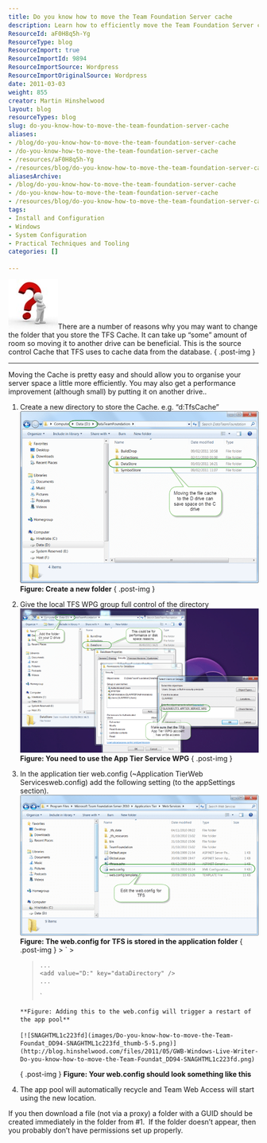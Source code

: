 ```yaml
---
title: Do you know how to move the Team Foundation Server cache
description: Learn how to efficiently move the Team Foundation Server cache to optimize server space and improve performance with this easy step-by-step guide.
ResourceId: aF0H8q5h-Yg
ResourceType: blog
ResourceImport: true
ResourceImportId: 9894
ResourceImportSource: Wordpress
ResourceImportOriginalSource: Wordpress
date: 2011-03-03
weight: 855
creator: Martin Hinshelwood
layout: blog
resourceTypes: blog
slug: do-you-know-how-to-move-the-team-foundation-server-cache
aliases:
- /blog/do-you-know-how-to-move-the-team-foundation-server-cache
- /do-you-know-how-to-move-the-team-foundation-server-cache
- /resources/aF0H8q5h-Yg
- /resources/blog/do-you-know-how-to-move-the-team-foundation-server-cache
aliasesArchive:
- /blog/do-you-know-how-to-move-the-team-foundation-server-cache
- /do-you-know-how-to-move-the-team-foundation-server-cache
- /resources/blog/do-you-know-how-to-move-the-team-foundation-server-cache
tags:
- Install and Configuration
- Windows
- System Configuration
- Practical Techniques and Tooling
categories: []

---
```

[![question mark](images/Do-you-know-how-to-move-the-Team-Foundat_DD94-ErrorOcurred1_thumb-1-1.jpg)](http://blog.hinshelwood.com/files/2011/05/GWB-Windows-Live-Writer-Do-you-know-how-to-move-the-Team-Foundat_DD94-ErrorOcurred1_2.jpg)There are a number of reasons why you may want to change the folder that you store the TFS Cache. It can take up “some” amount of room so moving it to another drive can be beneficial. This is the source control Cache that TFS uses to cache data from the database.
{ .post-img }

---

Moving the Cache is pretty easy and should allow you to organise your server space a little more efficiently. You may also get a performance improvement (although small) by putting it on another drive..

1.  Create a new directory to store the Cache. e.g. “d:TfsCache”
    [![SNAGHTML1b76e16](images/Do-you-know-how-to-move-the-Team-Foundat_DD94-SNAGHTML1b76e16_thumb-3-3.png)](http://blog.hinshelwood.com/files/2011/05/GWB-Windows-Live-Writer-Do-you-know-how-to-move-the-Team-Foundat_DD94-SNAGHTML1b76e16.png) **Figure: Create a new folder**
    { .post-img }
2.  Give the local TFS WPG group full control of the directory
    [![image](images/Do-you-know-how-to-move-the-Team-Foundat_DD94-image_thumb_1-2-2.png)](http://blog.hinshelwood.com/files/2011/05/GWB-Windows-Live-Writer-Do-you-know-how-to-move-the-Team-Foundat_DD94-image_4.png) **Figure: You need to use the App Tier Service WPG**
    { .post-img }
3.  In the application tier web.config (~Application TierWeb Servicesweb.config) add the following setting (to the appSettings section).
    [![SNAGHTML1be463c](images/Do-you-know-how-to-move-the-Team-Foundat_DD94-SNAGHTML1be463c_thumb-4-4.png)](http://blog.hinshelwood.com/files/2011/05/GWB-Windows-Live-Writer-Do-you-know-how-to-move-the-Team-Foundat_DD94-SNAGHTML1be463c.png) **Figure: The web.config for TFS is stored in the application folder**
    { .post-img } > ` > <appsettings>

    >     ...
    >     <add value="D:" key="dataDirectory" />
    >     ...
    >
    > </appsettings>
    > `

        **Figure: Adding this to the web.config will trigger a restart of the app pool**

        [![SNAGHTML1c223fd](images/Do-you-know-how-to-move-the-Team-Foundat_DD94-SNAGHTML1c223fd_thumb-5-5.png)](http://blog.hinshelwood.com/files/2011/05/GWB-Windows-Live-Writer-Do-you-know-how-to-move-the-Team-Foundat_DD94-SNAGHTML1c223fd.png)

    { .post-img }
    **Figure: Your web.config should look something like this**

4.  The app pool will automatically recycle and Team Web Access will start using the new location.

If you then download a file (not via a proxy) a folder with a GUID should be created immediately in the folder from #1.  If the folder doesn’t appear, then you probably don’t have permissions set up properly.
